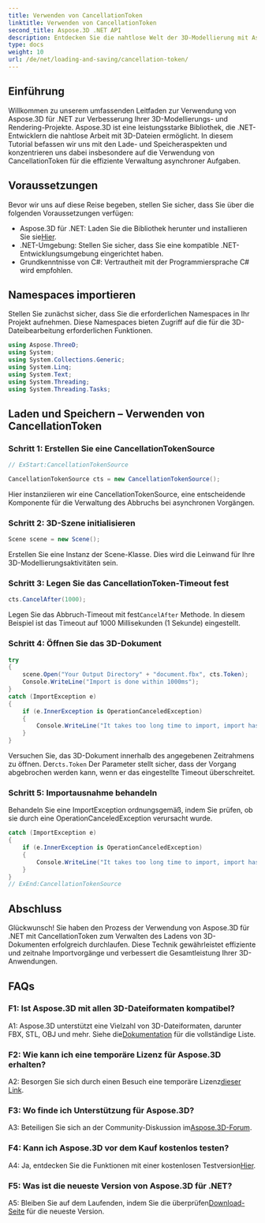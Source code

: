 ```yaml
---
title: Verwenden von CancellationToken
linktitle: Verwenden von CancellationToken
second_title: Aspose.3D .NET API
description: Entdecken Sie die nahtlose Welt der 3D-Modellierung mit Aspose.3D für .NET. Erfahren Sie, wie Sie 3D-Dokumente mit CancellationToken effizient laden und speichern.
type: docs
weight: 10
url: /de/net/loading-and-saving/cancellation-token/
---
```

## Einführung

Willkommen zu unserem umfassenden Leitfaden zur Verwendung von Aspose.3D für .NET zur Verbesserung Ihrer 3D-Modellierungs- und Rendering-Projekte. Aspose.3D ist eine leistungsstarke Bibliothek, die .NET-Entwicklern die nahtlose Arbeit mit 3D-Dateien ermöglicht. In diesem Tutorial befassen wir uns mit den Lade- und Speicheraspekten und konzentrieren uns dabei insbesondere auf die Verwendung von CancellationToken für die effiziente Verwaltung asynchroner Aufgaben.

## Voraussetzungen

Bevor wir uns auf diese Reise begeben, stellen Sie sicher, dass Sie über die folgenden Voraussetzungen verfügen:

-  Aspose.3D für .NET: Laden Sie die Bibliothek herunter und installieren Sie sie[Hier](https://releases.aspose.com/3d/net/).
- .NET-Umgebung: Stellen Sie sicher, dass Sie eine kompatible .NET-Entwicklungsumgebung eingerichtet haben.
- Grundkenntnisse von C#: Vertrautheit mit der Programmiersprache C# wird empfohlen.

## Namespaces importieren

Stellen Sie zunächst sicher, dass Sie die erforderlichen Namespaces in Ihr Projekt aufnehmen. Diese Namespaces bieten Zugriff auf die für die 3D-Dateibearbeitung erforderlichen Funktionen.

```csharp
using Aspose.ThreeD;
using System;
using System.Collections.Generic;
using System.Linq;
using System.Text;
using System.Threading;
using System.Threading.Tasks;
```

## Laden und Speichern – Verwenden von CancellationToken

### Schritt 1: Erstellen Sie eine CancellationTokenSource

```csharp
// ExStart:CancellationTokenSource

CancellationTokenSource cts = new CancellationTokenSource();
```

Hier instanziieren wir eine CancellationTokenSource, eine entscheidende Komponente für die Verwaltung des Abbruchs bei asynchronen Vorgängen.

### Schritt 2: 3D-Szene initialisieren

```csharp
Scene scene = new Scene();
```

Erstellen Sie eine Instanz der Scene-Klasse. Dies wird die Leinwand für Ihre 3D-Modellierungsaktivitäten sein.

### Schritt 3: Legen Sie das CancellationToken-Timeout fest

```csharp
cts.CancelAfter(1000);
```

 Legen Sie das Abbruch-Timeout mit fest`CancelAfter` Methode. In diesem Beispiel ist das Timeout auf 1000 Millisekunden (1 Sekunde) eingestellt.

### Schritt 4: Öffnen Sie das 3D-Dokument

```csharp
try
{
    scene.Open("Your Output Directory" + "document.fbx", cts.Token);
    Console.WriteLine("Import is done within 1000ms");
}
catch (ImportException e)
{
    if (e.InnerException is OperationCanceledException)
    {
        Console.WriteLine("It takes too long time to import, import has been canceled.");
    }
}
```

 Versuchen Sie, das 3D-Dokument innerhalb des angegebenen Zeitrahmens zu öffnen. Der`cts.Token` Der Parameter stellt sicher, dass der Vorgang abgebrochen werden kann, wenn er das eingestellte Timeout überschreitet.

### Schritt 5: Importausnahme behandeln

Behandeln Sie eine ImportException ordnungsgemäß, indem Sie prüfen, ob sie durch eine OperationCanceledException verursacht wurde.

```csharp
catch (ImportException e)
{
    if (e.InnerException is OperationCanceledException)
    {
        Console.WriteLine("It takes too long time to import, import has been canceled.");
    }
}
// ExEnd:CancellationTokenSource
```

## Abschluss

Glückwunsch! Sie haben den Prozess der Verwendung von Aspose.3D für .NET mit CancellationToken zum Verwalten des Ladens von 3D-Dokumenten erfolgreich durchlaufen. Diese Technik gewährleistet effiziente und zeitnahe Importvorgänge und verbessert die Gesamtleistung Ihrer 3D-Anwendungen.

## FAQs

### F1: Ist Aspose.3D mit allen 3D-Dateiformaten kompatibel?

 A1: Aspose.3D unterstützt eine Vielzahl von 3D-Dateiformaten, darunter FBX, STL, OBJ und mehr. Siehe die[Dokumentation](https://reference.aspose.com/3d/net/) für die vollständige Liste.

### F2: Wie kann ich eine temporäre Lizenz für Aspose.3D erhalten?

 A2: Besorgen Sie sich durch einen Besuch eine temporäre Lizenz[dieser Link](https://purchase.aspose.com/temporary-license/).

### F3: Wo finde ich Unterstützung für Aspose.3D?

 A3: Beteiligen Sie sich an der Community-Diskussion im[Aspose.3D-Forum](https://forum.aspose.com/c/3d/18).

### F4: Kann ich Aspose.3D vor dem Kauf kostenlos testen?

 A4: Ja, entdecken Sie die Funktionen mit einer kostenlosen Testversion[Hier](https://releases.aspose.com/).

### F5: Was ist die neueste Version von Aspose.3D für .NET?

 A5: Bleiben Sie auf dem Laufenden, indem Sie die überprüfen[Download-Seite](https://releases.aspose.com/3d/net/) für die neueste Version.